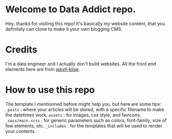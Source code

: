 # Welcome to Data Addict repo.
Hey, thanks for visiting this repo!
It's basically my website content, that you definitely can clone to make it your own blogging CMS.

# Credits
I'm a data engineer and I actually don't build websites. All the front end elements here are from [jekyll-klise](https://github.com/piharpi/jekyll-klise).

# How to use this repo
The template I mentionned before might help you, but here are some tips:
`_posts` : where your articles will be stored, with a specific filename to make the datetimes work.
`assets` : for images, css style, and favicons.
`_sass/main.scss` : for generic parameters such as colors, font-family, size of few elements, etc.
`_includes` : for the templates that will be used to render your contents.
